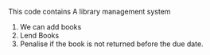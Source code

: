 This code contains A library management system 
1. We can add books
2. Lend Books
3. Penalise if the book is not returned before the due date.
   
